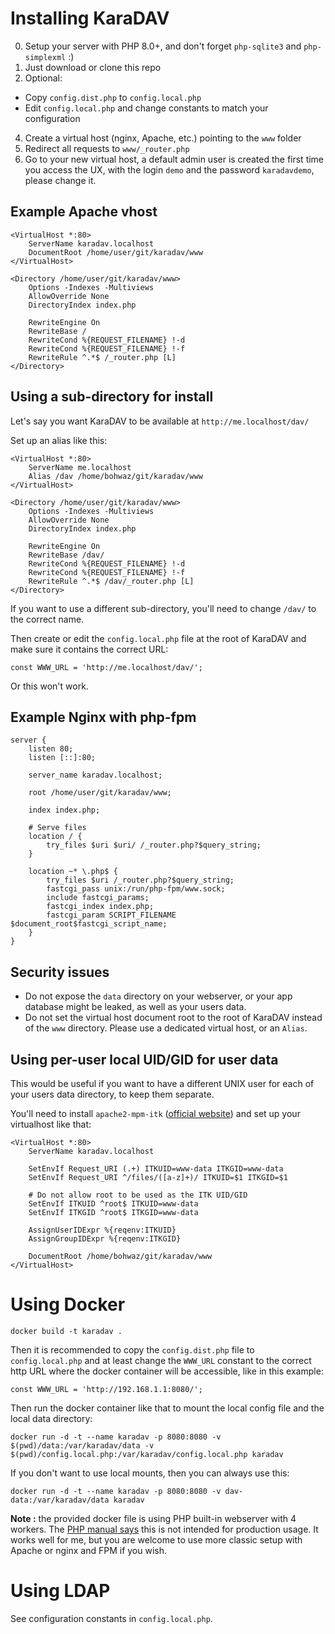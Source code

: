 # Installing KaraDAV

0. Setup your server with PHP 8.0+, and don't forget `php-sqlite3` and `php-simplexml` :)
1. Just download or clone this repo
2. Optional:
  * Copy `config.dist.php` to `config.local.php`
  * Edit `config.local.php` and change constants to match your configuration
4. Create a virtual host (nginx, Apache, etc.) pointing to the `www` folder
5. Redirect all requests to `www/_router.php`
6. Go to your new virtual host, a default admin user is created the first time you access the UX, with the login `demo` and the password `karadavdemo`, please change it.

## Example Apache vhost

```
<VirtualHost *:80>
	ServerName karadav.localhost
	DocumentRoot /home/user/git/karadav/www
</VirtualHost>

<Directory /home/user/git/karadav/www>
	Options -Indexes -Multiviews
	AllowOverride None
	DirectoryIndex index.php

	RewriteEngine On
	RewriteBase /
	RewriteCond %{REQUEST_FILENAME} !-d
	RewriteCond %{REQUEST_FILENAME} !-f
	RewriteRule ^.*$ /_router.php [L]
</Directory>
```

## Using a sub-directory for install

Let's say you want KaraDAV to be available at `http://me.localhost/dav/`

Set up an alias like this:

```
<VirtualHost *:80>
	ServerName me.localhost
	Alias /dav /home/bohwaz/git/karadav/www
</VirtualHost>

<Directory /home/user/git/karadav/www>
	Options -Indexes -Multiviews
	AllowOverride None
	DirectoryIndex index.php

	RewriteEngine On
	RewriteBase /dav/
	RewriteCond %{REQUEST_FILENAME} !-d
	RewriteCond %{REQUEST_FILENAME} !-f
	RewriteRule ^.*$ /dav/_router.php [L]
</Directory>
```

If you want to use a different sub-directory, you'll need to change `/dav/` to the correct name.

Then create or edit the `config.local.php` file at the root of KaraDAV and make sure it contains the correct URL:

```
const WWW_URL = 'http://me.localhost/dav/';
```

Or this won't work.

## Example Nginx with php-fpm

```
server {
    listen 80;
    listen [::]:80;

    server_name karadav.localhost;

    root /home/user/git/karadav/www;

    index index.php;

    # Serve files
    location / {
        try_files $uri $uri/ /_router.php?$query_string;
    }

    location ~* \.php$ {
    	try_files $uri /_router.php?$query_string;
        fastcgi_pass unix:/run/php-fpm/www.sock;
        include fastcgi_params;
        fastcgi_index index.php;
        fastcgi_param SCRIPT_FILENAME $document_root$fastcgi_script_name;
    }
}
```

## Security issues

* Do not expose the `data` directory on your webserver, or your app database might be leaked, as well as your users data.
* Do not set the virtual host document root to the root of KaraDAV instead of the `www` directory. Please use a dedicated virtual host, or an `Alias`.

## Using per-user local UID/GID for user data

This would be useful if you want to have a different UNIX user for each of your users data directory, to keep them separate.

You'll need to install `apache2-mpm-itk` ([official website](http://mpm-itk.sesse.net)) and set up your virtualhost like that:

```
<VirtualHost *:80>
	ServerName karadav.localhost

	SetEnvIf Request_URI (.+) ITKUID=www-data ITKGID=www-data
	SetEnvIf Request_URI ^/files/([a-z]+)/ ITKUID=$1 ITKGID=$1

	# Do not allow root to be used as the ITK UID/GID
	SetEnvIf ITKUID ^root$ ITKUID=www-data
	SetEnvIf ITKGID ^root$ ITKGID=www-data

	AssignUserIDExpr %{reqenv:ITKUID}
	AssignGroupIDExpr %{reqenv:ITKGID}

	DocumentRoot /home/bohwaz/git/karadav/www
</VirtualHost>
```

# Using Docker

```
docker build -t karadav .
```

Then it is recommended to copy the `config.dist.php` file to `config.local.php` and at least change the `WWW_URL` constant to the correct http URL where the docker container will be accessible, like in this example:

```
const WWW_URL = 'http://192.168.1.1:8080/';
```

Then run the docker container like that to mount the local config file and the local data directory:

```
docker run -d -t --name karadav -p 8080:8080 -v $(pwd)/data:/var/karadav/data -v $(pwd)/config.local.php:/var/karadav/config.local.php karadav
```

If you don't want to use local mounts, then you can always use this:

```
docker run -d -t --name karadav -p 8080:8080 -v dav-data:/var/karadav/data karadav
```

**Note :** the provided docker file is using PHP built-in webserver with 4 workers. The [PHP manual says](https://www.php.net/manual/en/features.commandline.webserver.php) this is not intended for production usage. It works well for me, but you are welcome to use more classic setup with Apache or nginx and FPM if you wish.

# Using LDAP

See configuration constants in `config.local.php`.
